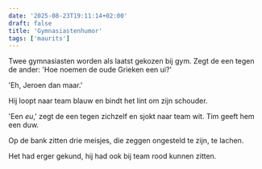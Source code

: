 ```yaml
---
date: '2025-08-23T19:11:14+02:00'
draft: false
title: 'Gymnasiastenhumor'
tags: ['maurits']
---
```


Twee gymnasiasten worden als laatst gekozen bij gym. Zegt de een tegen de ander: 'Hoe noemen de oude Grieken een ui?'

'Eh, Jeroen dan maar.'

Hij loopt naar team blauw en bindt het lint om zijn schouder.

'Een *eu*,' zegt de een tegen zichzelf en sjokt naar team wit. Tim geeft hem een duw.

Op de bank zitten drie meisjes, die zeggen ongesteld te zijn, te lachen. 

Het had erger gekund, hij had ook bij team rood kunnen zitten.
